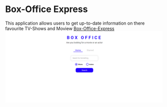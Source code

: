 # Box-Office Express
This application allows users to get up-to-date information on there favourite TV-Shows and Moview [Box-Office-Express](https://fredsn0tdead.github.io/box-office/)
![Box-Office-Express](https://github.com/fredsn0tDead/box-office/blob/master/box-office.png)
